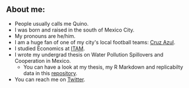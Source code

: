 ## About me:

- People usually calls me Quino.
- I was born and raised in the south of Mexico City.
- My pronouns are he/him.
- I am a huge fan of one of my city's local football teams: [Cruz Azul](https://www.cruzazulfc.com.mx/).
- I studied Economics at [ITAM](https://www.itam.mx/en). 
- I wrote my undergrad thesis on Water Pollution Spillovers and Cooperation in Mexico.
  - You can have a look at my thesis, my R Markdown and replicabilty data in this [repository](https://github.com/quinoba/Spillovers_Cooperation).
- You can reach me on [Twitter](https://twitter.com/j_barrutia).
 


